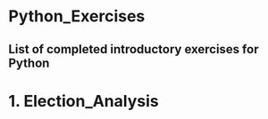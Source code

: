 # Python_Exercises
List of completed introductory exercises for Python
--------------------------------
# 1. Election_Analysis
